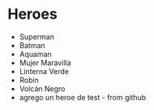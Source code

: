 # Heroes

* Superman
* Batman
* Aquaman
* Mujer Maravilla
* Linterna Verde
* Robin
* Volcán Negro
* agrego un heroe de test - from github
